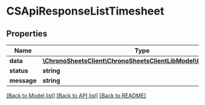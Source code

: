 # CSApiResponseListTimesheet

## Properties
Name | Type | Description | Notes
------------ | ------------- | ------------- | -------------
**data** | [**\ChronoSheetsClient\ChronoSheetsClientLibModel\CSTimesheet[]**](CSTimesheet.md) |  | [optional] 
**status** | **string** |  | [optional] 
**message** | **string** |  | [optional] 

[[Back to Model list]](../README.md#documentation-for-models) [[Back to API list]](../README.md#documentation-for-api-endpoints) [[Back to README]](../README.md)


